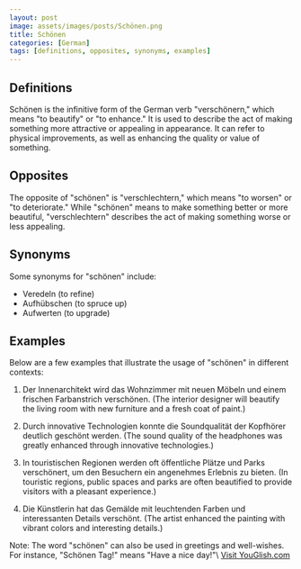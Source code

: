 ```yaml
---
layout: post
image: assets/images/posts/Schönen.png
title: Schönen
categories: [German]
tags: [definitions, opposites, synonyms, examples]
---
```


## Definitions
Schönen is the infinitive form of the German verb "verschönern," which means "to beautify" or "to enhance." It is used to describe the act of making something more attractive or appealing in appearance. It can refer to physical improvements, as well as enhancing the quality or value of something.

## Opposites
The opposite of "schönen" is "verschlechtern," which means "to worsen" or "to deteriorate." While "schönen" means to make something better or more beautiful, "verschlechtern" describes the act of making something worse or less appealing. 

## Synonyms
Some synonyms for "schönen" include:
- Veredeln (to refine)
- Aufhübschen (to spruce up)
- Aufwerten (to upgrade)

## Examples
Below are a few examples that illustrate the usage of "schönen" in different contexts:

1. Der Innenarchitekt wird das Wohnzimmer mit neuen Möbeln und einem frischen Farbanstrich verschönen. (The interior designer will beautify the living room with new furniture and a fresh coat of paint.)

2. Durch innovative Technologien konnte die Soundqualität der Kopfhörer deutlich geschönt werden. (The sound quality of the headphones was greatly enhanced through innovative technologies.)

3. In touristischen Regionen werden oft öffentliche Plätze und Parks verschönert, um den Besuchern ein angenehmes Erlebnis zu bieten. (In touristic regions, public spaces and parks are often beautified to provide visitors with a pleasant experience.)

4. Die Künstlerin hat das Gemälde mit leuchtenden Farben und interessanten Details verschönt. (The artist enhanced the painting with vibrant colors and interesting details.)

Note: The word "schönen" can also be used in greetings and well-wishes. For instance, "Schönen Tag!" means "Have a nice day!"\ <a id="yg-widget-0" class="youglish-widget" data-query="Schönen" data-lang="german" data-components="8412" data-auto-start="0" data-bkg-color="theme_light" data-title="How%20to%20pronounce%20Schönen%20in%20German"  rel="nofollow" href="https://youglish.com">Visit YouGlish.com</a><script async src="https://youglish.com/public/emb/widget.js" charset="utf-8"></script>